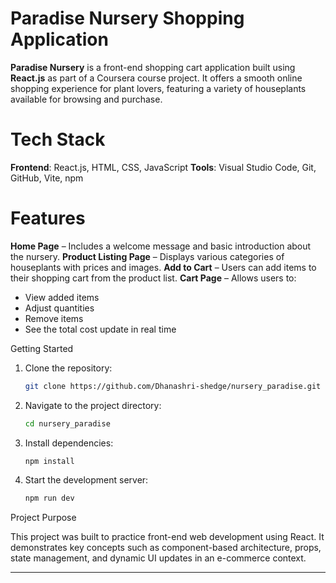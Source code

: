#  Paradise Nursery Shopping Application

**Paradise Nursery** is a front-end shopping cart application built using **React.js** as part of a Coursera course project. It offers a smooth online shopping experience for plant lovers, featuring a variety of houseplants available for browsing and purchase.

# Tech Stack

 **Frontend**: React.js, HTML, CSS, JavaScript
 **Tools**: Visual Studio Code, Git, GitHub, Vite, npm

# Features

 **Home Page** – Includes a welcome message and basic introduction about the nursery.
 **Product Listing Page** – Displays various categories of houseplants with prices and images.
 **Add to Cart** – Users can add items to their shopping cart from the product list.
 **Cart Page** – Allows users to:

  * View added items
  * Adjust quantities
  * Remove items
  * See the total cost update in real time

 Getting Started

1. Clone the repository:

   ```bash
   git clone https://github.com/Dhanashri-shedge/nursery_paradise.git
   ```
2. Navigate to the project directory:

   ```bash
   cd nursery_paradise
   ```
3. Install dependencies:

   ```bash
   npm install
   ```
4. Start the development server:

   ```bash
   npm run dev
   ```

Project Purpose

This project was built to practice front-end web development using React. It demonstrates key concepts such as component-based architecture, props, state management, and dynamic UI updates in an e-commerce context.

---






